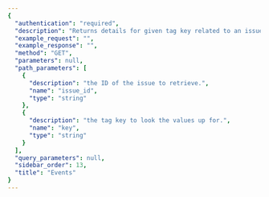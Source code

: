 ```yaml
---
{
  "authentication": "required", 
  "description": "Returns details for given tag key related to an issue.", 
  "example_request": "", 
  "example_response": "", 
  "method": "GET", 
  "parameters": null, 
  "path_parameters": [
    {
      "description": "the ID of the issue to retrieve.", 
      "name": "issue_id", 
      "type": "string"
    }, 
    {
      "description": "the tag key to look the values up for.", 
      "name": "key", 
      "type": "string"
    }
  ], 
  "query_parameters": null, 
  "sidebar_order": 13, 
  "title": "Events"
}
---
```

